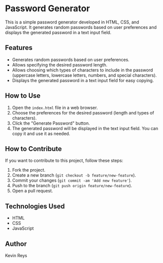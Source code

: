 # Password Generator
This is a simple password generator developed in HTML, CSS, and JavaScript. 
It generates random passwords based on user preferences and displays the generated password in a text input field.

## Features
- Generates random passwords based on user preferences.
- Allows specifying the desired password length.
- Allows choosing which types of characters to include in the password (uppercase letters, lowercase letters, numbers, and special characters).
- Displays the generated password in a text input field for easy copying.

## How to Use
1. Open the `index.html` file in a web browser.
2. Choose the preferences for the desired password (length and types of characters).
3. Click the "Generate Password" button.
4. The generated password will be displayed in the text input field. You can copy it and use it as needed.

## How to Contribute
If you want to contribute to this project, follow these steps:

1. Fork the project.
2. Create a new branch (`git checkout -b feature/new-feature`).
3. Commit your changes (`git commit -am 'Add new feature'`).
4. Push to the branch (`git push origin feature/new-feature`).
5. Open a pull request.

## Technologies Used
- HTML
- CSS
- JavaScript

## Author
Kevin Reys

